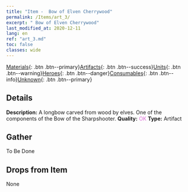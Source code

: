 ```yaml
---
title: "Item -  Bow of Elven Cherrywood"
permalink: /Items/art_3/
excerpt: " Bow of Elven Cherrywood"
last_modified_at: 2020-12-11
lang: en
ref: "art_3.md"
toc: false
classes: wide
---
```

 [Materials](/Items/){: .btn .btn--primary}[Artifacts](/Items/Artifacts/){: .btn .btn--success}[Units](/Items/Units/){: .btn .btn--warning}[Heroes](/Items/Heroes/){: .btn .btn--danger}[Consumables](/Items/Consumables/){: .btn .btn--info}[Unknown](/Items/Unknown/){: .btn .btn--primary}

## Details
 **Description:** A longbow carved from wood by elves. One of the components of the Bow of the Sharpshooter.
 **Quality:** <span style="color: #DA70D6">OK</span>
 **Type:** Artifact
## Gather

  To Be Done

## Drops from Item

  None

